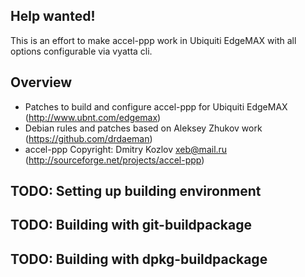 Help wanted!
------------

This is an effort to make accel-ppp work in Ubiquiti EdgeMAX with all options configurable via vyatta cli.

Overview
--------

- Patches to build and configure accel-ppp for Ubiquiti EdgeMAX (http://www.ubnt.com/edgemax)
- Debian rules and patches based on Aleksey Zhukov work (https://github.com/drdaeman)
- accel-ppp Copyright: Dmitry Kozlov <xeb@mail.ru>  (http://sourceforge.net/projects/accel-ppp)

TODO: Setting up building environment
-------------------------------------

TODO: Building with git-buildpackage
------------------------------------

TODO: Building with dpkg-buildpackage
-------------------------------------
